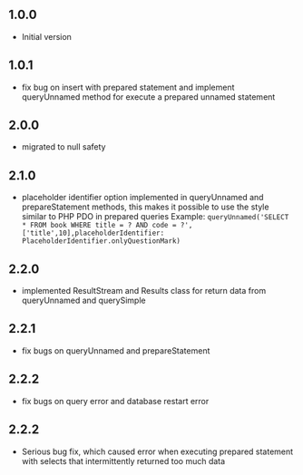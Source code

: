 ## 1.0.0

- Initial version

## 1.0.1

- fix bug on insert with prepared statement and implement queryUnnamed method for execute a prepared unnamed statement

## 2.0.0

- migrated to null safety 

## 2.1.0

- placeholder identifier option implemented in queryUnnamed and prepareStatement methods, 
this makes it possible to use the style similar to PHP PDO in prepared 
queries Example: 
    ``` queryUnnamed('SELECT * FROM book WHERE title = ? AND code = ?',['title',10],placeholderIdentifier: PlaceholderIdentifier.onlyQuestionMark) ```


## 2.2.0

- implemented ResultStream and Results class for return data from queryUnnamed and querySimple

## 2.2.1

- fix bugs on queryUnnamed and prepareStatement


## 2.2.2

- fix bugs on query error and database restart error

## 2.2.2

- Serious bug fix, which caused error when executing prepared statement with selects that intermittently returned too much data
